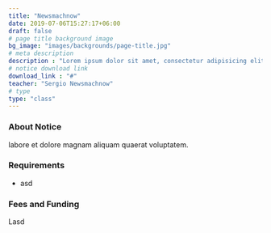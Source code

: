 ```yaml
---
title: "Newsmachnow"
date: 2019-07-06T15:27:17+06:00
draft: false
# page title background image
bg_image: "images/backgrounds/page-title.jpg"
# meta description
description : "Lorem ipsum dolor sit amet, consectetur adipisicing elit, sed do eiusmod tempor incididunt ut labore. dolore magna aliqua. Ut enim ad minim veniam, quis nostrud."
# notice download link
download_link : "#"
teacher: "Sergio Newsmachnow"
# type
type: "class"
---
```



### About Notice


labore et dolore magnam aliquam quaerat voluptatem.

### Requirements



* asd


### Fees and Funding

Lasd
